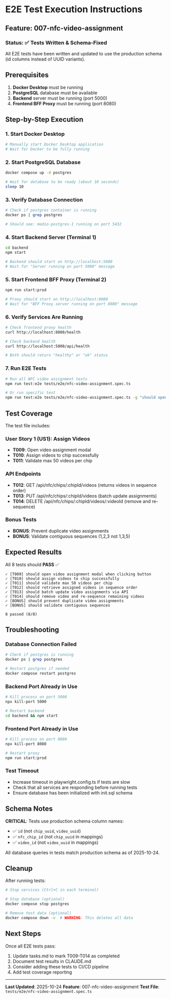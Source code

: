 # E2E Test Execution Instructions

## Feature: 007-nfc-video-assignment

### Status: ✅ Tests Written & Schema-Fixed

All E2E tests have been written and updated to use the production schema (id columns instead of UUID variants).

## Prerequisites

1. **Docker Desktop** must be running
2. **PostgreSQL** database must be available
3. **Backend** server must be running (port 5000)
4. **Frontend BFF Proxy** must be running (port 8080)

## Step-by-Step Execution

### 1. Start Docker Desktop
```bash
# Manually start Docker Desktop application
# Wait for Docker to be fully running
```

### 2. Start PostgreSQL Database
```bash
docker compose up -d postgres

# Wait for database to be ready (about 10 seconds)
sleep 10
```

### 3. Verify Database Connection
```bash
# Check if postgres container is running
docker ps | grep postgres

# Should see: medio-postgres-1 running on port 5432
```

### 4. Start Backend Server (Terminal 1)
```bash
cd backend
npm start

# Backend should start on http://localhost:5000
# Wait for "Server running on port 5000" message
```

### 5. Start Frontend BFF Proxy (Terminal 2)
```bash
npm run start:prod

# Proxy should start on http://localhost:8080
# Wait for "BFF Proxy server running on port 8080" message
```

### 6. Verify Services Are Running
```bash
# Check frontend proxy health
curl http://localhost:8080/health

# Check backend health
curl http://localhost:5000/api/health

# Both should return "healthy" or "ok" status
```

### 7. Run E2E Tests
```bash
# Run all NFC video assignment tests
npm run test:e2e tests/e2e/nfc-video-assignment.spec.ts

# Or run specific test
npm run test:e2e tests/e2e/nfc-video-assignment.spec.ts -g "should open video assignment modal"
```

## Test Coverage

The test file includes:

### User Story 1 (US1): Assign Videos
- **T009**: Open video assignment modal
- **T010**: Assign videos to chip successfully
- **T011**: Validate max 50 videos per chip

### API Endpoints
- **T012**: GET /api/nfc/chips/:chipId/videos (returns videos in sequence order)
- **T013**: PUT /api/nfc/chips/:chipId/videos (batch update assignments)
- **T014**: DELETE /api/nfc/chips/:chipId/videos/:videoId (remove and re-sequence)

### Bonus Tests
- **BONUS**: Prevent duplicate video assignments
- **BONUS**: Validate contiguous sequences (1,2,3 not 1,3,5)

## Expected Results

All 8 tests should **PASS** ✅

```
✓ [T009] should open video assignment modal when clicking button
✓ [T010] should assign videos to chip successfully
✓ [T011] should validate max 50 videos per chip
✓ [T012] should retrieve assigned videos in sequence order
✓ [T013] should batch update video assignments via API
✓ [T014] should remove video and re-sequence remaining videos
✓ [BONUS] should prevent duplicate video assignments
✓ [BONUS] should validate contiguous sequences

8 passed (8/8)
```

## Troubleshooting

### Database Connection Failed
```bash
# Check if postgres is running
docker ps | grep postgres

# Restart postgres if needed
docker compose restart postgres
```

### Backend Port Already in Use
```bash
# Kill process on port 5000
npx kill-port 5000

# Restart backend
cd backend && npm start
```

### Frontend Port Already in Use
```bash
# Kill process on port 8080
npx kill-port 8080

# Restart proxy
npm run start:prod
```

### Test Timeout
- Increase timeout in playwright.config.ts if tests are slow
- Check that all services are responding before running tests
- Ensure database has been initialized with init.sql schema

## Schema Notes

**CRITICAL**: Tests use production schema column names:
- ✅ `id` (not `chip_uuid`, `video_uuid`)
- ✅ `nfc_chip_id` (not `chip_uuid` in mappings)
- ✅ `video_id` (not `video_uuid` in mappings)

All database queries in tests match production schema as of 2025-10-24.

## Cleanup

After running tests:
```bash
# Stop services (Ctrl+C in each terminal)

# Stop database (optional)
docker compose stop postgres

# Remove test data (optional)
docker compose down -v  # WARNING: This deletes all data
```

## Next Steps

Once all E2E tests pass:
1. Update tasks.md to mark T009-T014 as completed
2. Document test results in CLAUDE.md
3. Consider adding these tests to CI/CD pipeline
4. Add test coverage reporting

---

**Last Updated**: 2025-10-24
**Feature**: 007-nfc-video-assignment
**Test File**: `tests/e2e/nfc-video-assignment.spec.ts`
